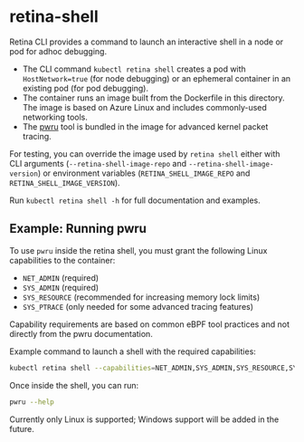 # retina-shell

Retina CLI provides a command to launch an interactive shell in a node or pod for adhoc debugging.

* The CLI command `kubectl retina shell` creates a pod with `HostNetwork=true` (for node debugging) or an ephemeral container in an existing pod (for pod debugging).
* The container runs an image built from the Dockerfile in this directory. The image is based on Azure Linux and includes commonly-used networking tools.
* The [pwru](https://github.com/cilium/pwru) tool is bundled in the image for advanced kernel packet tracing.

For testing, you can override the image used by `retina shell` either with CLI arguments
(`--retina-shell-image-repo` and `--retina-shell-image-version`) or environment variables
(`RETINA_SHELL_IMAGE_REPO` and `RETINA_SHELL_IMAGE_VERSION`).

Run `kubectl retina shell -h` for full documentation and examples.

## Example: Running pwru

To use `pwru` inside the retina shell, you must grant the following Linux capabilities to the container:

* `NET_ADMIN` (required)
* `SYS_ADMIN` (required)
* `SYS_RESOURCE` (recommended for increasing memory lock limits)
* `SYS_PTRACE` (only needed for some advanced tracing features)

Capability requirements are based on common eBPF tool practices and not directly from the pwru documentation.

Example command to launch a shell with the required capabilities:

```sh
kubectl retina shell --capabilities=NET_ADMIN,SYS_ADMIN,SYS_RESOURCE,SYS_PTRACE
```

Once inside the shell, you can run:

```sh
pwru --help
```

Currently only Linux is supported; Windows support will be added in the future.
